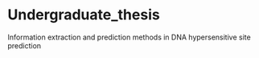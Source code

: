 # Undergraduate_thesis
Information extraction and prediction methods in DNA  hypersensitive site prediction
